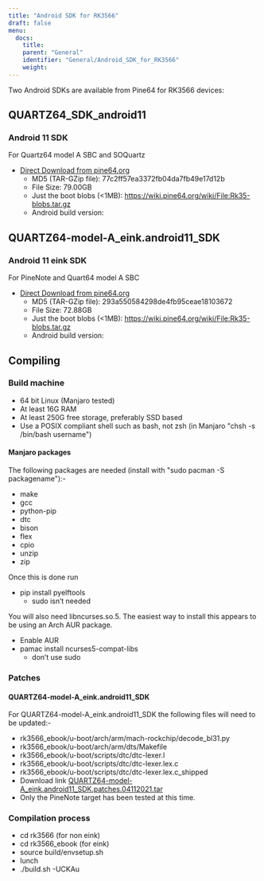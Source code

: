 ```yaml
---
title: "Android SDK for RK3566"
draft: false
menu:
  docs:
    title:
    parent: "General"
    identifier: "General/Android_SDK_for_RK3566"
    weight: 
---
```


Two Android SDKs are available from Pine64 for RK3566 devices:

## QUARTZ64_SDK_android11

### Android 11 SDK

For Quartz64 model A SBC and SOQuartz

* [Direct Download from pine64.org](http://files.pine64.org/SDK/Quartz64/QUARTZ64_SDK_android11.tar.gz)
  * MD5 (TAR-GZip file): 77c2ff57ea3372fb04da7fb49e17d12b
  * File Size: 79.00GB
  * Just the boot blobs (<1MB): https://wiki.pine64.org/wiki/File:Rk35-blobs.tar.gz
  * Android build version:

## QUARTZ64-model-A_eink.android11_SDK

### Android 11 eink SDK

For PineNote and Quart64 model A SBC

* [Direct Download from pine64.org](http://files.pine64.org/SDK/Quartz64/QUARTZ64-model-A_eink.android11_SDK.tar.gz)
  * MD5 (TAR-GZip file): 293a550584298de4fb95ceae18103672
  * File Size: 72.88GB
  * Just the boot blobs (<1MB): https://wiki.pine64.org/wiki/File:Rk35-blobs.tar.gz
  * Android build version:

## Compiling

### Build machine

* 64 bit Linux (Manjaro tested)
* At least 16G RAM
* At least 250G free storage, preferably SSD based
* Use a POSIX compliant shell such as bash, not zsh (in Manjaro "chsh -s /bin/bash username")

#### Manjaro packages

The following packages are needed (install with "sudo pacman -S packagename"):-

* make
* gcc
* python-pip
* dtc
* bison
* flex
* cpio
* unzip
* zip

Once this is done run

* pip install pyelftools
  * sudo isn’t needed

You will also need libncurses.so.5. The easiest way to install this appears to be using an Arch AUR package.

* Enable AUR
* pamac install ncurses5-compat-libs
  * don’t use sudo

### Patches

#### QUARTZ64-model-A_eink.android11_SDK

For QUARTZ64-model-A_eink.android11_SDK the following files will need to be updated:-

* rk3566_ebook/u-boot/arch/arm/mach-rockchip/decode_bl31.py                                                                                 
* rk3566_ebook/u-boot/arch/arm/dts/Makefile
* rk3566_ebook/u-boot/scripts/dtc/dtc-lexer.l
* rk3566_ebook/u-boot/scripts/dtc/dtc-lexer.lex.c
* rk3566_ebook/u-boot/scripts/dtc/dtc-lexer.lex.c_shipped
* Download link [QUARTZ64-model-A_eink.android11_SDK.patches.04112021.tar](https://wiki.pine64.org/images/c/ca/QUARTZ64-model-A_eink.android11_SDK.patches.04112021.tar)
* Only the PineNote target has been tested at this time.

### Compilation process

* cd rk3566 (for non eink)
* cd rk3566_ebook (for eink)
* source build/envsetup.sh
* lunch
* ./build.sh -UCKAu
